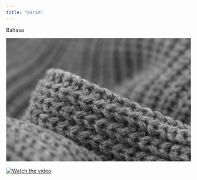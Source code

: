 ```yaml
---
title: "karim"
---
```


Bahasa

![karim adalah](general.jpg "loadnow" )


[![Watch the video](https://img.youtube.com/vi/<VIDEO_ID>/hqdefault.jpg)](https://www.youtube.com/embed/<VIDEO_ID>)

